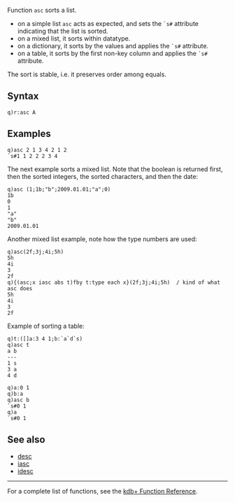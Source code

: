 Function `asc` sorts a list.

-   on a simple list `asc` acts as expected, and sets the `` `s# `` attribute indicating that the list is sorted.
-   on a mixed list, it sorts within datatype.
-   on a dictionary, it sorts by the values and applies the `` `s# `` attribute.
-   on a table, it sorts by the first non-key column and applies the `` `s# `` attribute.

The sort is stable, i.e. it preserves order among equals.

Syntax
------

    q)r:asc A

Examples
--------

    q)asc 2 1 3 4 2 1 2
    `s#1 1 2 2 2 3 4

The next example sorts a mixed list. Note that the boolean is returned first, then the sorted integers, the sorted characters, and then the date:

    q)asc (1;1b;"b";2009.01.01;"a";0)
    1b
    0
    1
    "a"
    "b"
    2009.01.01

Another mixed list example, note how the type numbers are used:

    q)asc(2f;3j;4i;5h)
    5h
    4i
    3
    2f
    q){(asc;x iasc abs t)fby t:type each x}(2f;3j;4i;5h)  / kind of what asc does
    5h
    4i
    3
    2f

Example of sorting a table:

    q)t:([]a:3 4 1;b:`a`d`s)
    q)asc t
    a b
    ---
    1 s
    3 a
    4 d

    q)a:0 1
    q)b:a
    q)asc b
    `s#0 1
    q)a
    `s#0 1

See also
--------

-   [desc](Reference/desc "wikilink")
-   [iasc](Reference/iasc "wikilink")
-   [idesc](Reference/idesc "wikilink")

------------------------------------------------------------------------

For a complete list of functions, see the [kdb+ Function Reference](Reference "wikilink").

